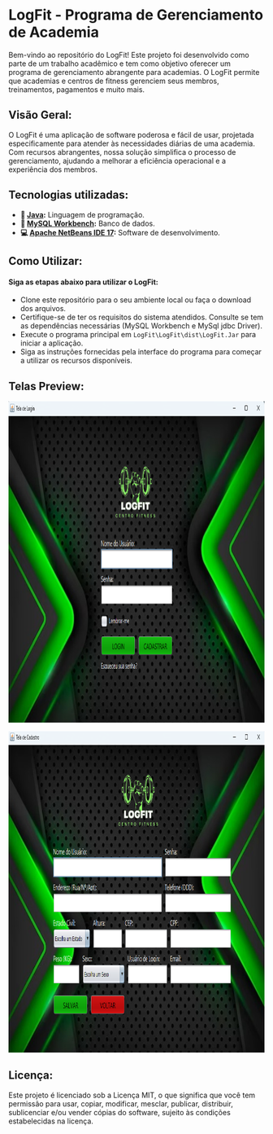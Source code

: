 # LogFit - Programa de Gerenciamento de Academia

Bem-vindo ao repositório do LogFit! Este projeto foi desenvolvido como parte de um trabalho acadêmico e tem como objetivo oferecer um programa de gerenciamento abrangente para academias. O LogFit permite que academias e centros de fitness gerenciem seus membros, treinamentos, pagamentos e muito mais.

## Visão Geral:

O LogFit é uma aplicação de software poderosa e fácil de usar, projetada especificamente para atender às necessidades diárias de uma academia. Com recursos abrangentes, nossa solução simplifica o processo de gerenciamento, ajudando a melhorar a eficiência operacional e a experiência dos membros.

## Tecnologias utilizadas:
* **🍵 [Java](https://www.java.com/pt-BR/):** Linguagem de programação.
* **🧮 [MySQL Workbench](https://www.mysql.com/products/workbench/):** Banco de dados.
* **💻 [Apache NetBeans IDE 17](https://netbeans.apache.org/download/nb17/):** Software de desenvolvimento.

## Como Utilizar:

#### Siga as etapas abaixo para utilizar o LogFit:

* Clone este repositório para o seu ambiente local ou faça o download dos arquivos.
* Certifique-se de ter os requisitos do sistema atendidos. Consulte se tem as dependências necessárias (MySQL Workbench e MySql jdbc Driver). 
* Execute o programa principal em `LogFit\LogFit\dist\LogFit.Jar` para iniciar a aplicação.
* Siga as instruções fornecidas pela interface do programa para começar a utilizar os recursos disponíveis.

## Telas Preview:

<p align="center">
  <img width="963" height="631" src="LogFit/src/images/telalogin.png">
</p>

<p align="center">
  <img width="963" height="631" src="LogFit/src/images/telacadastro.png">
</p>

## Licença:

Este projeto é licenciado sob a Licença MIT, o que significa que você tem permissão para usar, copiar, modificar, mesclar, publicar, distribuir, sublicenciar e/ou vender cópias do software, sujeito às condições estabelecidas na licença.
